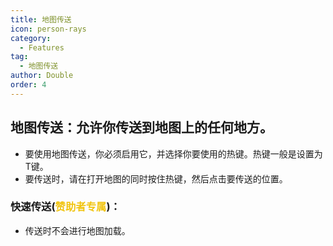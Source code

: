 ```yaml
---
title: 地图传送
icon: person-rays
category:
  - Features
tag:
  - 地图传送
author: Double
order: 4
---
```


## 地图传送：允许你传送到地图上的任何地方。
- 要使用地图传送，你必须启用它，并选择你要使用的热键。热键一般是设置为T键。
- 要传送时，请在打开地图的同时按住热键，然后点击要传送的位置。
### 快速传送(<span style="color:#f1c40f;">赞助者专属</span>)：
- 传送时不会进行地图加载。




